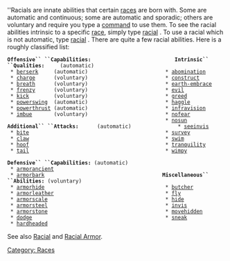 ''Racials are innate abilities that certain
[races](:Category:_Races "wikilink") are born with. Some are automatic
and continuous; some are automatic and sporadic; others are voluntary
and require you type a [command](:Category:_Commands "wikilink") to use
them. To see the racial abilities intrinsic to a specific
[race](:Category:_Races "wikilink"), simply type
[racial](Racial "wikilink") <race abbreviation>. To use a racial which
is not automatic, type [racial](Racial "wikilink") <racialname>. There
are quite a few racial abilities. Here is a roughly classified list:

**`Offensive`` ``Capabilities:`**`                           `**`Intrinsic`` ``Qualities:`**`     (automatic)`  
` * `[`berserk`](Racial_Berserk "wikilink")`     (automatic)                         * `[`abomination`](Racial_Abomination "wikilink")  
` * `[`charge`](Racial_Charge "wikilink")`      (voluntary)                         * `[`construct`](Racial_Construct "wikilink")  
` * `[`breath`](Racial_Breath "wikilink")`      (voluntary)                         * `[`earth-embrace`](Racial_Earth-Embrace "wikilink")  
` * `[`frenzy`](Racial_Frenzy "wikilink")`      (voluntary)                         * `[`evil`](Racial_Evil "wikilink")  
` * `[`kick`](Racial_Kick "wikilink")`        (voluntary)                         * `[`greed`](Racial_Greed "wikilink")  
` * `[`powerswing`](Racial_Powerswing "wikilink")`  (automatic)                         * `[`haggle`](Racial_Haggle "wikilink")  
` * `[`powerthrust`](Racial_Powerthrust "wikilink")` (automatic)                         * `[`infravision`](Racial_Infravision "wikilink")  
` * `[`imbue`](Racial_Imbue "wikilink")`       (voluntary)                         * `[`nofear`](Racial_Nofear "wikilink")  
`                                                   * `[`nosun`](Racial_Nosun "wikilink")  
**`Additional`` ``Attacks:`**`      (automatic)               * `[`seeinvis`](Racial_Seeinvis "wikilink")  
` * `[`bite`](Racial_Bite "wikilink")`                                            * `[`survey`](Racial_Survey "wikilink")  
` * `[`claw`](Racial_Claw "wikilink")`                                            * `[`swim`](Racial_Swim "wikilink")` `  
` * `[`hoof`](Racial_Hoof "wikilink")`                                            * `[`tranquility`](Racial_Tranquility "wikilink")  
` * `[`tail`](Racial_Tail "wikilink")`                                            * `[`wimpy`](Racial_Wimpy "wikilink")  
` `  
**`Defensive`` ``Capabilities:`**` (automatic)`  
` * `[`armorancient`](Racial_Armorancient "wikilink")  
` * `[`armorbark`](Racial_Armorbark "wikilink")`                                      `**`Miscellaneous`` ``Abilities:`**` (voluntary)`  
` * `[`armorhide`](Racial_Armorhide "wikilink")`                                       * `[`butcher`](Racial_Butcher "wikilink")  
` * `[`armorleather`](Racial_Armorleather "wikilink")`                                    * `[`fly`](Racial_Fly "wikilink")  
` * `[`armorscale`](Racial_Armorscale "wikilink")`                                      * `[`hide`](Racial_Hide "wikilink")  
` * `[`armorsteel`](Racial_Armorsteel "wikilink")`                                      * `[`invis`](Racial_Invis "wikilink")  
` * `[`armorstone`](Racial_Armorstone "wikilink")`                                      * `[`movehidden`](Racial_Movehidden "wikilink")  
` * `[`dodge`](Racial_Dodge "wikilink")`                                           * `[`sneak`](Racial_Sneak "wikilink")` `  
` * `[`hardheaded`](Racial_Hardheaded "wikilink")

See also [Racial](Racial "wikilink") and [Racial
Armor](:Category:Racial_Armor "wikilink").

[Category: Races](Category:_Races "wikilink")
